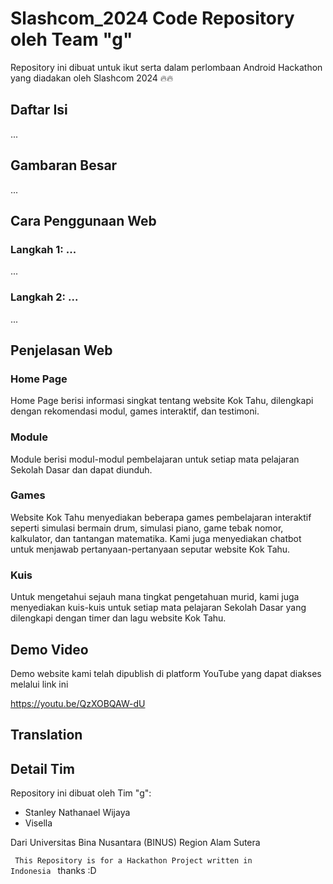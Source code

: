 # Slashcom_2024 Code Repository oleh Team "g"

Repository ini dibuat untuk ikut serta dalam perlombaan Android Hackathon yang diadakan oleh Slashcom 2024 🔥🔥

## Daftar Isi

...

## Gambaran Besar

...

## Cara Penggunaan Web

### Langkah 1: ...

...

### Langkah 2: ...

...

## Penjelasan Web

### Home Page
Home Page berisi informasi singkat tentang website Kok Tahu, dilengkapi dengan rekomendasi modul, games interaktif, dan testimoni.

### Module
Module berisi modul-modul pembelajaran untuk setiap mata pelajaran Sekolah Dasar dan dapat diunduh.

### Games
Website Kok Tahu menyediakan beberapa games pembelajaran interaktif seperti simulasi bermain drum, simulasi piano, game tebak nomor, kalkulator, dan tantangan matematika. Kami juga menyediakan chatbot untuk menjawab pertanyaan-pertanyaan seputar website Kok Tahu.

### Kuis
Untuk mengetahui sejauh mana tingkat pengetahuan murid, kami juga menyediakan kuis-kuis untuk setiap mata pelajaran Sekolah Dasar yang dilengkapi dengan timer dan lagu website Kok Tahu.

## Demo Video
Demo website kami telah dipublish di platform YouTube yang dapat diakses melalui link ini

https://youtu.be/QzXOBQAW-dU

## Translation

## Detail Tim

Repository ini dibuat oleh Tim "g":
- Stanley Nathanael Wijaya
- Visella

Dari Universitas Bina Nusantara (BINUS) Region Alam Sutera

<code> This Repository is for a Hackathon Project written in Indonesia </code> thanks :D
